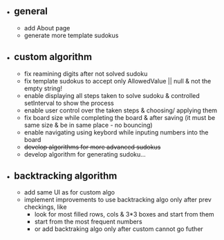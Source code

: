 - ## general
  - add About page
  - generate more template sudokus
- ## custom algorithm
  - fix reamining digits after not solved sudoku
  - fix template sudokus to accept only AllowedValue || null & not the empty string!
  - enable displaying all steps taken to solve sudoku & controlled setInterval to show the process
  - enable user control over the taken steps & choosing/ applying them
  - fix board size while completing the board & after saving (it must be same size & be in same place - no bouncing)
  - enable navigating using keybord while inputing numbers into the board
  - ~~develop algorithms for more advanced sudokus~~
  - develop algorithm for generating sudoku...
- ## backtracking algorithm
  - add same UI as for custom algo
  - implement improvements to use backtracking algo only after prev checkings, like
    - look for most filled rows, cols & 3*3 boxes and start from them
    - start from the most frequent numbers
    - or add backtraking algo only after custom cannot go futher